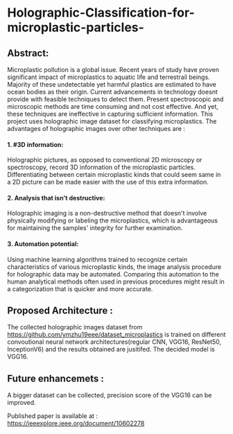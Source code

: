 # Holographic-Classification-for-microplastic-particles-
## Abstract:
Microplastic pollution is a global issue. Recent years of study have proven significant impact of microplastics to aquatic life and terrestrail beings. Majority of these undetectable yet harmful plastics are estimated to have ocean bodies as their origin. Current advancements in technology doesnt provide with feasible techniques to detect them. Present spectroscopic and microscopic methods are time consuming and not cost effective. And yet, these techniques are ineffective in capturing sufficient information. This project uses holographic image dataset for classifying microplastics. 
The advantages of holographic images over other techniques are :
#### 1. #3D information:
Holographic pictures, as opposed to conventional 2D microscopy or spectroscopy, record 3D information of the microplastic particles. Differentiating between certain microplastic kinds that could seem same in a 2D picture can be made easier with the use of this extra information.
#### 2. Analysis that isn't destructive: 
Holographic imaging is a non-destructive method that doesn't involve physically modifying or labeling the microplastics, which is advantageous for maintaining the samples' integrity for further examination.
#### 3. Automation potential: 
Using machine learning algorithms trained to recognize certain characteristics of various microplastic kinds, the image analysis procedure for holographic data may be automated. Comparing this automation to the human analytical methods often used in previous procedures might result in a categorization that is quicker and more accurate.

## Proposed Architecture :
 The collected holographic images dataset from https://github.com/ymzhu19eee/dataset_microplastics is trained on different convoutional neural network architectures(regular CNN, VGG16, ResNet50, InceptionV6) and the results obtained are jusitifed. The decided model is VGG16.

## Future enhancemets :
A bigger dataset can be collected, precision score of the VGG16 can be improved.

Published paper is available at :
https://ieeexplore.ieee.org/document/10602278
